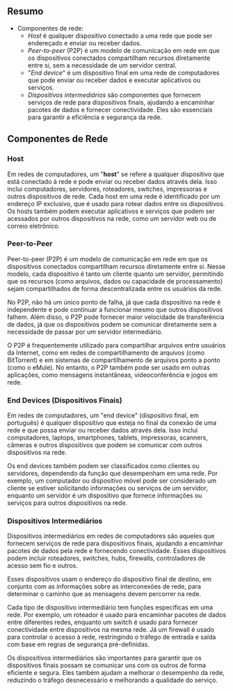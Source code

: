 ## Resumo
- Componentes de rede:
  - *Host* é qualquer dispositivo conectado a uma rede que pode ser endereçado e enviar ou receber dados.
  - *Peer-to-peer* (P2P) é um modelo de comunicação em rede em que os dispositivos conectados compartilham recursos diretamente entre si, sem a necessidade de um servidor central.
  - "*End device*" é um dispositivo final em uma rede de computadores que pode enviar ou receber dados e executar aplicativos ou serviços.
  - *Dispositivos intermediários* são componentes que fornecem serviços de rede para dispositivos finais, ajudando a encaminhar pacotes de dados e fornecer conectividade. Eles são essenciais para garantir a eficiência e segurança da rede.

## Componentes de Rede

### Host

Em redes de computadores, um "**host**" se refere a qualquer dispositivo que está conectado à rede e pode enviar ou receber dados através dela. Isso inclui computadores, servidores, roteadores, switches, impressoras e outros dispositivos de rede.
Cada host em uma rede é identificado por um endereço IP exclusivo, que é usado para rotear dados entre os dispositivos. Os hosts também podem executar aplicativos e serviços que podem ser acessados por outros dispositivos na rede, como um servidor web ou de correio eletrônico. 


### Peer-to-Peer

Peer-to-peer (P2P) é um modelo de comunicação em rede em que os dispositivos conectados compartilham recursos diretamente entre si. Nesse modelo, cada dispositivo é tanto um cliente quanto um servidor, permitindo que os recursos (como arquivos, dados ou capacidade de processamento) sejam compartilhados de forma descentralizada entre os usuários da rede.

No P2P, não há um único ponto de falha, já que cada dispositivo na rede é independente e pode continuar a funcionar mesmo que outros dispositivos falhem. Além disso, o P2P pode fornecer maior velocidade de transferência de dados, já que os dispositivos podem se comunicar diretamente sem a necessidade de passar por um servidor intermediário.

O P2P é frequentemente utilizado para compartilhar arquivos entre usuários da Internet, como em redes de compartilhamento de arquivos (como BitTorrent) e em sistemas de compartilhamento de arquivos ponto a ponto (como o eMule). No entanto, o P2P também pode ser usado em outras aplicações, como mensagens instantâneas, videoconferência e jogos em rede.

### End Devices (Dispositivos Finais)

Em redes de computadores, um "end device" (dispositivo final, em português) é qualquer dispositivo que esteja no final da conexão de uma rede e que possa enviar ou receber dados através dela. Isso inclui computadores, laptops, smartphones, tablets, impressoras, scanners, câmeras e outros dispositivos que podem se comunicar com outros dispositivos na rede.

Os end devices também podem ser classificados como clientes ou servidores, dependendo da função que desempenham em uma rede. Por exemplo, um computador ou dispositivo móvel pode ser considerado um cliente se estiver solicitando informações ou serviços de um servidor, enquanto um servidor é um dispositivo que fornece informações ou serviços para outros dispositivos na rede.

### Dispositivos Intermediários

Dispositivos intermediários em redes de computadores são aqueles que fornecem serviços de rede para dispositivos finais, ajudando a encaminhar pacotes de dados pela rede e fornecendo conectividade. Esses dispositivos podem incluir roteadores, switches, hubs, firewalls, controladores de acesso sem fio e outros.

Esses dispositivos usam o endereço do dispositivo final de destino, em conjunto com as informações sobre as interconexões de rede, para determinar o caminho que as mensagens devem percorrer na rede.

Cada tipo de dispositivo intermediário tem funções específicas em uma rede. Por exemplo, um roteador é usado para encaminhar pacotes de dados entre diferentes redes, enquanto um switch é usado para fornecer conectividade entre dispositivos na mesma rede. Já um firewall é usado para controlar o acesso à rede, restringindo o tráfego de entrada e saída com base em regras de segurança pré-definidas.

Os dispositivos intermediários são importantes para garantir que os dispositivos finais possam se comunicar uns com os outros de forma eficiente e segura. Eles também ajudam a melhorar o desempenho da rede, reduzindo o tráfego desnecessário e melhorando a qualidade do serviço.
